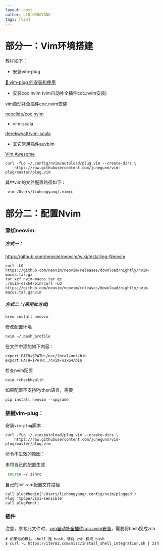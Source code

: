 ```yaml
---
layout: post
author: LIU,HONGYANG
tags: [Vim]
---
```




# 部分一：Vim环境搭建

教程如下：



- 安装vim-plug

[🦄 vim-plug 的安装和使用](https://segmentfault.com/a/1190000018089782)

- 安装coc.nvim (vim自动补全插件coc.nvim安装)

[vim自动补全插件coc.nvim安装](https://www.jianshu.com/p/55cf1fa7a467)

[neoclide/coc.nvim](https://github.com/neoclide/coc.nvim)

- vim-scala

[derekwyatt/vim-scala](https://github.com/derekwyatt/vim-scala)

- 其它常用插件auvbim

[Vim Awesome](https://vimawesome.com/)



```
curl -fLo ~/.config/nvim/autoload/plug.vim --create-dirs \
    https://raw.githubusercontent.com/junegunn/vim-plug/master/plug.vim
```



其中vim的文件配置路径如下：

```
 vim /Users/liuhongyang/.vimrc
```



# 部分二：配置Nvim



### 添加neovim:

##### 方式一：

https://github.com/neovim/neovim/wiki/Installing-Neovim

```shell
curl -LO https://github.com/neovim/neovim/releases/download/nightly/nvim-macos.tar.gz
tar xzf nvim-macos.tar.gz
./nvim-osx64/bin/curl -LO https://github.com/neovim/neovim/releases/download/nightly/nvim-macos.tar.gznvim
```



##### 方式二：(采用此方式)

```shell
brew install neovim
```



修改配置环境

```shell
nvim ~/.bash_profile
```



在文件中添加如下内容：

```
export PATH=$PATH:/usr/local/ant/bin
export PATH=$PATH:./nvim-osx64/bin
```





检查nvim配置

```
nvim +checkhealth
```



如果配置不支持Python语言，需要

```shell
pip install neovim --upgrade
```





### 插键vim-plug：



安装`vim-plug`脚本



``` shell
curl -fLo ~/.vim/autoload/plug.vim --create-dirs \
    https://raw.githubusercontent.com/junegunn/vim-plug/master/plug.vim
```



命令不生效的原因：

未将自己的配置生效



```sh
 source ~/.zshrc
```



自己的init.vim配置文件路径



```shell
call plug#begin('/Users/liuhongyang/.config/nvim/plugged')
Plug 'tpope/vimi-sensible'
call plug#end()
```





### 插件



注意，参考此文件时，[vim自动补全插件coc.nvim安装](https://www.jianshu.com/p/55cf1fa7a467)，需要将bash换成zsh

```shell
# 如果你的默认 shell 是 bash，请将 zsh 换成 bash
$ curl -L https://iterm2.com/misc/install_shell_integration.sh | zsh
```





